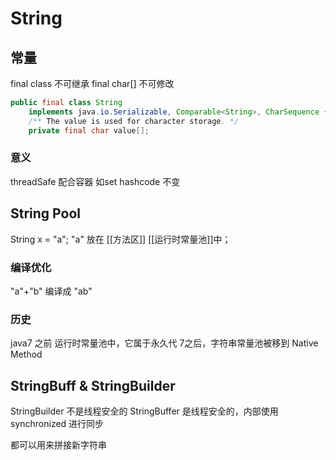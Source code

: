 # String
## 常量
final class 不可继承
final char[] 不可修改

```java
public final class String
    implements java.io.Serializable, Comparable<String>, CharSequence {
    /** The value is used for character storage. */
    private final char value[];
```
### 意义
threadSafe
配合容器 如set
hashcode 不变 

## String Pool
String x = "a";
"a" 放在 [[方法区]] [[运行时常量池]]中；
### 编译优化
"a"+"b" 编译成 "ab"

### 历史
java7 之前 运行时常量池中，它属于永久代
7之后，字符串常量池被移到 Native Method

## StringBuff & StringBuilder
StringBuilder 不是线程安全的
StringBuffer 是线程安全的，内部使用 synchronized 进行同步

都可以用来拼接新字符串
